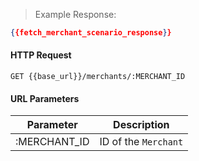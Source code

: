 > Example Response:

```json
{{fetch_merchant_scenario_response}}
```

#### HTTP Request

`GET {{base_url}}/merchants/:MERCHANT_ID`

#### URL Parameters

Parameter | Description
--------- | -------------------------------------------------------------------
:MERCHANT_ID | ID of the `Merchant`
